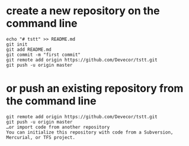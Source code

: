 # create a new repository on the command line
```
echo "# tstt" >> README.md
git init
git add README.md
git commit -m "first commit"
git remote add origin https://github.com/Devecor/tstt.git
git push -u origin master
```
# or push an existing repository from the command line
```
git remote add origin https://github.com/Devecor/tstt.git
git push -u origin master
…or import code from another repository
You can initialize this repository with code from a Subversion, Mercurial, or TFS project.
```